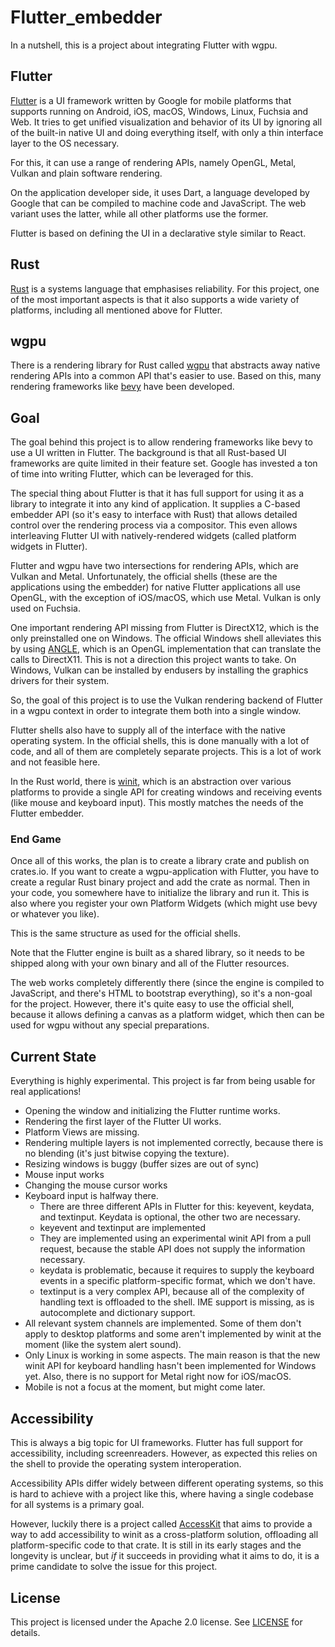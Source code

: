 # Flutter_embedder

In a nutshell, this is a project about integrating Flutter with wgpu.

## Flutter

[Flutter](https://flutter.dev/) is a UI framework written by Google for mobile platforms that supports running on Android, iOS, macOS, Windows, Linux, Fuchsia and Web. It tries to get unified visualization and behavior of its UI by ignoring all of the built-in native UI and doing everything itself, with only a thin interface layer to the OS necessary.

For this, it can use a range of rendering APIs, namely OpenGL, Metal, Vulkan and plain software rendering.

On the application developer side, it uses Dart, a language developed by Google that can be compiled to machine code and JavaScript. The web variant uses the latter, while all other platforms use the former.

Flutter is based on defining the UI in a declarative style similar to React.

## Rust

[Rust](https://www.rust-lang.org/) is a systems language that emphasises reliability. For this project, one of the most important aspects is that it also supports a wide variety of platforms, including all mentioned above for Flutter.

## wgpu

There is a rendering library for Rust called [wgpu](https://wgpu.rs/) that abstracts away native rendering APIs into a common API that's easier to use. Based on this, many rendering frameworks like [bevy](https://bevyengine.org/) have been developed.

## Goal

The goal behind this project is to allow rendering frameworks like bevy to use a UI written in Flutter. The background is that all Rust-based UI frameworks are quite limited in their feature set. Google has invested a ton of time into writing Flutter, which can be leveraged for this.

The special thing about Flutter is that it has full support for using it as a library to integrate it into any kind of application. It supplies a C-based embedder API (so it's easy to interface with Rust) that allows detailed control over the rendering process via a compositor. This even allows interleaving Flutter UI with natively-rendered widgets (called platform widgets in Flutter).

Flutter and wgpu have two intersections for rendering APIs, which are Vulkan and Metal. Unfortunately, the official shells (these are the applications using the embedder) for native Flutter applications all use OpenGL, with the exception of iOS/macOS, which use Metal. Vulkan is only used on Fuchsia.

One important rendering API missing from Flutter is DirectX12, which is the only preinstalled one on Windows. The official Windows shell alleviates this by using [ANGLE](https://github.com/google/angle), which is an OpenGL implementation that can translate the calls to DirectX11. This is not a direction this project wants to take. On Windows, Vulkan can be installed by endusers by installing the graphics drivers for their system.

So, the goal of this project is to use the Vulkan rendering backend of Flutter in a wgpu context in order to integrate them both into a single window.

Flutter shells also have to supply all of the interface with the native operating system. In the official shells, this is done manually with a lot of code, and all of them are completely separate projects. This is a lot of work and not feasible here.

In the Rust world, there is [winit](https://github.com/rust-windowing/winit), which is an abstraction over various platforms to provide a single API for creating windows and receiving events (like mouse and keyboard input). This mostly matches the needs of the Flutter embedder.

### End Game

Once all of this works, the plan is to create a library crate and publish on crates.io. If you want to create a wgpu-application with Flutter, you have to create a regular Rust binary project and add the crate as normal. Then in your code, you somewhere have to initialize the library and run it. This is also where you register your own Platform Widgets (which might use bevy or whatever you like).

This is the same structure as used for the official shells.

Note that the Flutter engine is built as a shared library, so it needs to be shipped along with your own binary and all of the Flutter resources.

The web works completely differently there (since the engine is compiled to JavaScript, and there's HTML to bootstrap everything), so it's a non-goal for the project. However, there it's quite easy to use the official shell, because it allows defining a canvas as a platform widget, which then can be used for wgpu without any special preparations.

## Current State

Everything is highly experimental. This project is far from being usable for real applications!

- Opening the window and initializing the Flutter runtime works.
- Rendering the first layer of the Flutter UI works.
- Platform Views are missing.
- Rendering multiple layers is not implemented correctly, because there is no blending (it's just bitwise copying the texture).
- Resizing windows is buggy (buffer sizes are out of sync)
- Mouse input works
- Changing the mouse cursor works
- Keyboard input is halfway there.
  - There are three different APIs in Flutter for this: keyevent, keydata, and textinput. Keydata is optional, the other two are necessary.
  - keyevent and textinput are implemented
  - They are implemented using an experimental winit API from a pull request, because the stable API does not supply the information necessary.
  - keydata is problematic, because it requires to supply the keyboard events in a specific platform-specific format, which we don't have.
  - textinput is a very complex API, because all of the complexity of handling text is offloaded to the shell. IME support is missing, as is autocomplete and dictionary support.
- All relevant system channels are implemented. Some of them don't apply to desktop platforms and some aren't implemented by winit at the moment (like the system alert sound).
- Only Linux is working in some aspects. The main reason is that the new winit API for keyboard handling hasn't been implemented for Windows yet. Also, there is no support for Metal right now for iOS/macOS.
- Mobile is not a focus at the moment, but might come later.

## Accessibility

This is always a big topic for UI frameworks. Flutter has full support for accessibility, including screenreaders. However, as expected this relies on the shell to provide the operating system interoperation.

Accessibility APIs differ widely between different operating systems, so this is hard to achieve with a project like this, where having a single codebase for all systems is a primary goal.

However, luckily there is a project called [AccessKit](https://github.com/AccessKit/accesskit) that aims to provide a way to add accessibility to winit as a cross-platform solution, offloading all platform-specific code to that crate. It is still in its early stages and the longevity is unclear, but _if_ it succeeds in providing what it aims to do, it is a prime candidate to solve the issue for this project.

## License

This project is licensed under the Apache 2.0 license. See [LICENSE](./LICENSE) for details.
